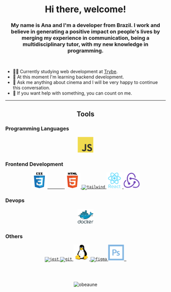 <h1 align="center">Hi there, welcome!</h1>
<h3 align="center">My name is Ana and I'm a developer from Brazil. I work and believe in generating a positive impact on people's lives by merging my experience in communication, being a multidisciplinary tutor, with my new knowledge in programming.</h3>
<br>

- 👨‍💻 Currently studying web development at [Trybe](https://www.betrybe.com/).
- 🔭 At this moment I'm learning backend development.
- 💬 Ask me anything about cinema and I will be very happy to continue this conversation.
- 🌱 If you want help with something, you can count on me.

<hr>

## <p align="center">Tools</p>

### Programming Languages

<p align="center">
  <a href="https://devdocs.io/javascript/" target="_blank">
   <code><img height="50" src="https://raw.githubusercontent.com/devicons/devicon/master/icons/javascript/javascript-original.svg"></code>
  </a>
</p>

### Frontend Development

<p align="center">
  <a href="https://www.w3schools.com/css/" target="_blank" rel="noreferrer">
    <code><img src="https://raw.githubusercontent.com/devicons/devicon/master/icons/css3/css3-original-wordmark.svg" alt="css3" width="50" height="50"/>       </code>
  </a>

  <a href="https://www.w3.org/html/" target="_blank" rel="noreferrer">
    <code><img src="https://raw.githubusercontent.com/devicons/devicon/master/icons/html5/html5-original-wordmark.svg" alt="html5" width="50" height="50"/></code>
  </a>

  <a href="https://tailwindcss.com/" target="_blank" rel="noreferrer">
    <code><img src="https://www.vectorlogo.zone/logos/tailwindcss/tailwindcss-icon.svg" alt="tailwind" width="50" height="50"/></code>
  </a>
  
  <a href="https://reactjs.org/" target="_blank" rel="noreferrer">
    <code><img src="https://raw.githubusercontent.com/devicons/devicon/master/icons/react/react-original-wordmark.svg" alt="react" width="50" height="50"/></code>
  </a> 
  
  <a href="https://redux.js.org" target="_blank" rel="noreferrer">
    <code><img src="https://raw.githubusercontent.com/devicons/devicon/master/icons/redux/redux-original.svg" alt="redux" width="50" height="50"/></code>
  </a> 
</p>

### Devops

<p align="center">
  <a href="https://www.docker.com/" target="_blank" rel="noreferrer">
    <code><img src="https://raw.githubusercontent.com/devicons/devicon/master/icons/docker/docker-original-wordmark.svg" alt="docker" width="50" height="50"/></code>
  </a>
</p>

### Others

<p align="center">
  <a href="https://jestjs.io" target="_blank" rel="noreferrer">
    <code><img src="https://www.vectorlogo.zone/logos/jestjsio/jestjsio-icon.svg" alt="jest" width="50" height="50"/></code>
  </a>
  
  <a href="https://git-scm.com/" target="_blank" rel="noreferrer">
    <code><img src="https://www.vectorlogo.zone/logos/git-scm/git-scm-icon.svg" alt="git" width="50" height="50"/></code>
  </a>

  <a href="https://www.linux.org/" target="_blank" rel="noreferrer">
    <code><img src="https://raw.githubusercontent.com/devicons/devicon/master/icons/linux/linux-original.svg" alt="linux" width="50" height="50"/></code>
  </a>
  
  <a href="https://www.figma.com/" target="_blank" rel="noreferrer">
    <code><img src="https://www.vectorlogo.zone/logos/figma/figma-icon.svg" alt="figma" width="50" height="50"/></code>
  </a>
  
  <a href="https://www.photoshop.com/en" target="_blank" rel="noreferrer">
    <code><img src="https://raw.githubusercontent.com/devicons/devicon/master/icons/photoshop/photoshop-line.svg" alt="photoshop" width="50" height="50"/> </code>
  </a> 
</p>

<br><br>

<p align="center">
  <img src="https://github-readme-stats.vercel.app/api/top-langs?username=obeaune&show_icons=true&locale=en&layout=compact" alt="obeaune" />
</p>

